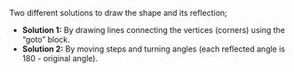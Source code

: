 Two different solutions to draw the shape and its reflection;

  -   **Solution 1:** By drawing lines connecting the vertices (corners) using the “goto” block.
  -   **Solution 2:** By moving steps and turning angles (each reflected angle is 180 - original angle).
